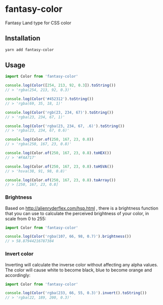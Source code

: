 # fantasy-color

Fantasy Land type for CSS color

## Installation

```sh
yarn add fantasy-color
```

## Usage

```js
import Color from 'fantasy-color'

console.log(Color([254, 213, 92, 0.3]).toString())
// > 'rgba(254, 213, 92, 0.3)'

console.log(Color('#452312').toString())
// > 'rgba(69, 35, 18, 1)'

console.log(Color('rgb(23, 234, 67)').toString())
// > 'rgba(23, 234, 67, 1)'

console.log(Color('rgba(23, 234, 67, .6)').toString())
// > 'rgba(23, 234, 67, 0.6)'

console.log(Color.of(250, 167, 23, 0.8))
// > 'rgba(250, 167, 23, 0.8)'

console.log(Color.of(250, 167, 23, 0.8).toHEX())
// > '#FAA717'

console.log(Color.of(250, 167, 23, 0.8).toHSVA())
// > 'hsva(38, 91, 98, 0.8)'

console.log(Color.of(250, 167, 23, 0.8).toArray())
// > [250, 167, 23, 0.8]
```

### Brightness

Based on http://alienryderflex.com/hsp.html , there is a brightness function that you can use to calculate the perceived brightness of your color, in scale from 0 to 255:

```js
import Color from 'fantasy-color'

console.log(Color('rgba(107, 66, 98, 0.7)').brightness())
// > 58.87944216787384
```

### Invert color

Inverting will calculate the inverse color without affecting any alpha values. The color will cause white to become black, blue to become orange and accordingly:

```js
import Color from 'fantasy-color'

console.log(Color('rgba(233, 66, 55, 0.3)').invert().toString())
// > 'rgba(22, 189, 200, 0.3)'
```
